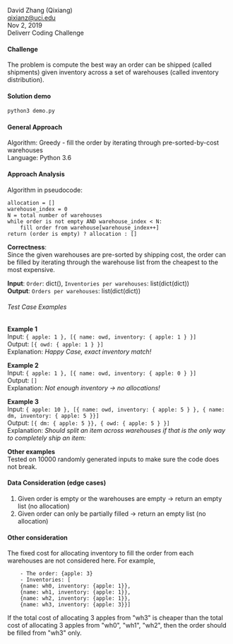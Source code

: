 David Zhang (Qixiang)  
qixianz@uci.edu  
Nov 2, 2019  
Deliverr Coding Challenge

#### Challenge
The problem is compute the best way an order can be shipped (called shipments) given inventory across a set of warehouses (called inventory distribution).

#### Solution demo
```Bash
python3 demo.py
```

#### General Approach
Algorithm: Greedy - fill the order by iterating through pre-sorted-by-cost warehouses  
Language: Python 3.6

#### Approach Analysis
Algorithm in pseudocode:  
```{r, tidy=FALSE, eval=FALSE, highlight=FALSE}
allocation = []
warehouse_index = 0
N = total number of warehouses
while order is not empty AND warehouse_index < N:
    fill order from warehouse[warehouse_index++]
return (order is empty) ? allocation : []
```
**Correctness**:  
Since the given warehouses are pre-sorted by shipping cost, the order can be filled by iterating through the warehouse list from the cheapest to the most expensive.  

**Input**: `Order`: dict(), `Inventories per warehouses`: list(dict(dict))  
**Output**: `Orders per warehouses`: list(dict(dict))  

###### Test Case Examples  
**Example 1**  
Input: ```{ apple: 1 }, [{ name: owd, inventory: { apple: 1 } }]```  
Output: ```[{ owd: { apple: 1 } }]```   
Explanation: *Happy Case, exact inventory match!*  

**Example 2**  
Input: ```{ apple: 1 }, [{ name: owd, inventory: { apple: 0 } }]```    
Output: ```[]```  
Explanation: *Not enough inventory -> no allocations!*  

**Example 3**   
Input: ```{ apple: 10 }, [{ name: owd, inventory: { apple: 5 } }, { name: dm, inventory: { apple: 5 }}]```  
Output: ```[{ dm: { apple: 5 }}, { owd: { apple: 5 } }]```  
Explanation: *Should split an item across warehouses if that is the only way to completely ship an item:*

**Other examples**  
Tested on 10000 randomly generated inputs to make sure the code does not break.


#### Data Consideration (edge cases)
1. Given order is empty or the warehouses are empty -> return an empty list (no allocation)
2. Given order can only be partially filled -> return an empty list (no allocation)

#### Other consideration
The fixed cost for allocating inventory to fill the order from each warehouses are not considered here. For example,
```
    - The order: {apple: 3}
    - Inventories: [
    {name: wh0, inventory: {apple: 1}},
    {name: wh1, inventory: {apple: 1}},
    {name: wh2, inventory: {apple: 1}},
    {name: wh3, inventory: {apple: 3}}]
```
If the total cost of allocating 3 apples from "wh3" is cheaper than the total cost of allocating 3 apples from "wh0", "wh1", "wh2", then the order should be filled from "wh3" only.

